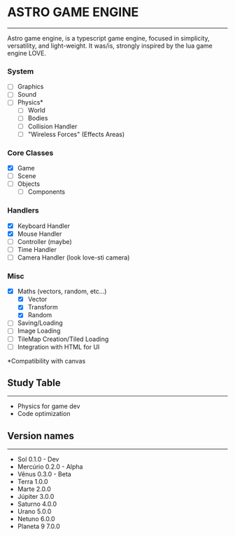 # ASTRO GAME ENGINE
-------------------

Astro game engine, is a typescript game engine, focused in simplicity, versatility, and light-weight.
It was/is, strongly inspired by the lua game engine LOVE.

### System
- [ ] Graphics
- [ ] Sound
- [ ] Physics*
  - [ ] World
  - [ ] Bodies
  - [ ] Collision Handler
  - [ ] "Wireless Forces" (Effects Areas)

### Core Classes
- [x] Game
- [ ] Scene
- [ ] Objects
  - [ ] Components

### Handlers
- [x] Keyboard Handler
- [x] Mouse Handler
- [ ] Controller (maybe)
- [ ] Time Handler
- [ ] Camera Handler (look love-sti camera)

### Misc
- [x] Maths (vectors, random, etc...)
  - [x] Vector
  - [x] Transform
  - [x] Random
- [ ] Saving/Loading
- [ ] Image Loading
- [ ] TileMap Creation/Tiled Loading
- [ ] Integration with HTML for UI

*Compatibility with canvas

## Study Table
--------------

- Physics for game dev
- Code optimization

## Version names
----------------

- Sol           0.1.0 - Dev
- Mercúrio      0.2.0 - Alpha
- Vênus         0.3.0 - Beta
- Terra         1.0.0
- Marte         2.0.0
- Júpiter       3.0.0
- Saturno       4.0.0
- Urano         5.0.0
- Netuno        6.0.0
- Planeta 9     7.0.0